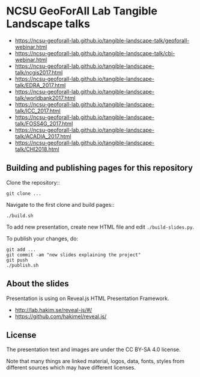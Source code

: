 NCSU GeoForAll Lab Tangible Landscape talks
===========================================

 * https://ncsu-geoforall-lab.github.io/tangible-landscape-talk/geoforall-webinar.html
 * https://ncsu-geoforall-lab.github.io/tangible-landscape-talk/cbi-webinar.html
 * https://ncsu-geoforall-lab.github.io/tangible-landscape-talk/ncgis2017.html
 * https://ncsu-geoforall-lab.github.io/tangible-landscape-talk/EDRA_2017.html
 * https://ncsu-geoforall-lab.github.io/tangible-landscape-talk/worldbank2017.html
 * https://ncsu-geoforall-lab.github.io/tangible-landscape-talk/ICC_2017.html
 * https://ncsu-geoforall-lab.github.io/tangible-landscape-talk/FOSS4G_2017.html
 * https://ncsu-geoforall-lab.github.io/tangible-landscape-talk/ACADIA_2017.html
 * https://ncsu-geoforall-lab.github.io/tangible-landscape-talk/CHI2018.html

Building and publishing pages for this repository
-------------------------------------------------

Clone the repository::

    git clone ...

Navigate to the first clone and build pages::

    ./build.sh

To add new presentation, create new HTML file and edit `./build-slides.py`.

To publish your changes, do:

    git add ...
    git commit -am "new slides explaining the project"
    git push
    ./publish.sh

About the slides
----------------

Presentation is using on Reveal.js HTML Presentation Framework.

 * http://lab.hakim.se/reveal-js/#/
 * https://github.com/hakimel/reveal.js/

License
-------

The presentation text and images are under the CC BY-SA 4.0 license.

Note that many things are linked material, logos, data, fonts, styles
from different sources which may have different licenses.
